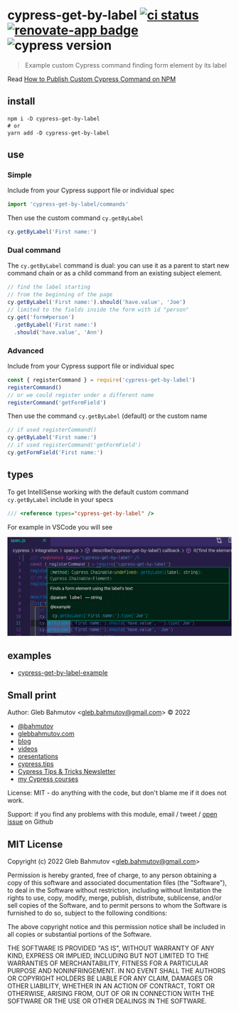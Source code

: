 # cypress-get-by-label [![ci status][ci image]][ci url] [![renovate-app badge][renovate-badge]][renovate-app] ![cypress version](https://img.shields.io/badge/cypress-12.8.1-brightgreen)

> Example custom Cypress command finding form element by its label

Read [How to Publish Custom Cypress Command on NPM](https://glebbahmutov.com/blog/publishing-cypress-command/)

## install

```
npm i -D cypress-get-by-label
# or
yarn add -D cypress-get-by-label
```

## use

### Simple

Include from your Cypress support file or individual spec

```js
import 'cypress-get-by-label/commands'
```

Then use the custom command `cy.getByLabel`

```js
cy.getByLabel('First name:')
```

### Dual command

The `cy.getByLabel` command is dual: you can use it as a parent to start new command chain or as a child command from an existing subject element.

```js
// find the label starting
// from the beginning of the page
cy.getByLabel('First name:').should('have.value', 'Joe')
// limited to the fields inside the form with id "person"
cy.get('form#person')
  .getByLabel('First name:')
  .should('have.value', 'Ann')
```

### Advanced

Include from your Cypress support file or individual spec

```js
const { registerCommand } = require('cypress-get-by-label')
registerCommand()
// or we could register under a different name
registerCommand('getFormField')
```

Then use the command `cy.getByLabel` (default) or the custom name

```js
// if used registerCommand()
cy.getByLabel('First name:')
// if used registerCommand('getFormField')
cy.getFormField('First name:')
```

## types

To get IntelliSense working with the default custom command `cy.getByLabel` include in your specs

```js
/// <reference types="cypress-get-by-label" />
```

For example in VSCode you will see

![IntelliSense](images/intellisense.png)

## examples

- [cypress-get-by-label-example](https://github.com/bahmutov/cypress-get-by-label-example)

[ci image]: https://github.com/bahmutov/cypress-get-by-label/workflows/ci/badge.svg?branch=main
[ci url]: https://github.com/bahmutov/cypress-get-by-label/actions
[renovate-badge]: https://img.shields.io/badge/renovate-app-blue.svg
[renovate-app]: https://renovateapp.com/

## Small print

Author: Gleb Bahmutov &lt;gleb.bahmutov@gmail.com&gt; &copy; 2022

- [@bahmutov](https://twitter.com/bahmutov)
- [glebbahmutov.com](https://glebbahmutov.com)
- [blog](https://glebbahmutov.com/blog)
- [videos](https://www.youtube.com/glebbahmutov)
- [presentations](https://slides.com/bahmutov)
- [cypress.tips](https://cypress.tips)
- [Cypress Tips & Tricks Newsletter](https://cypresstips.substack.com/)
- [my Cypress courses](https://cypress.tips/courses)

License: MIT - do anything with the code, but don't blame me if it does not work.

Support: if you find any problems with this module, email / tweet /
[open issue](https://github.com/bahmutov/cypress-get-by-label/issues) on Github

## MIT License

Copyright (c) 2022 Gleb Bahmutov &lt;gleb.bahmutov@gmail.com&gt;

Permission is hereby granted, free of charge, to any person
obtaining a copy of this software and associated documentation
files (the "Software"), to deal in the Software without
restriction, including without limitation the rights to use,
copy, modify, merge, publish, distribute, sublicense, and/or sell
copies of the Software, and to permit persons to whom the
Software is furnished to do so, subject to the following
conditions:

The above copyright notice and this permission notice shall be
included in all copies or substantial portions of the Software.

THE SOFTWARE IS PROVIDED "AS IS", WITHOUT WARRANTY OF ANY KIND,
EXPRESS OR IMPLIED, INCLUDING BUT NOT LIMITED TO THE WARRANTIES
OF MERCHANTABILITY, FITNESS FOR A PARTICULAR PURPOSE AND
NONINFRINGEMENT. IN NO EVENT SHALL THE AUTHORS OR COPYRIGHT
HOLDERS BE LIABLE FOR ANY CLAIM, DAMAGES OR OTHER LIABILITY,
WHETHER IN AN ACTION OF CONTRACT, TORT OR OTHERWISE, ARISING
FROM, OUT OF OR IN CONNECTION WITH THE SOFTWARE OR THE USE OR
OTHER DEALINGS IN THE SOFTWARE.
